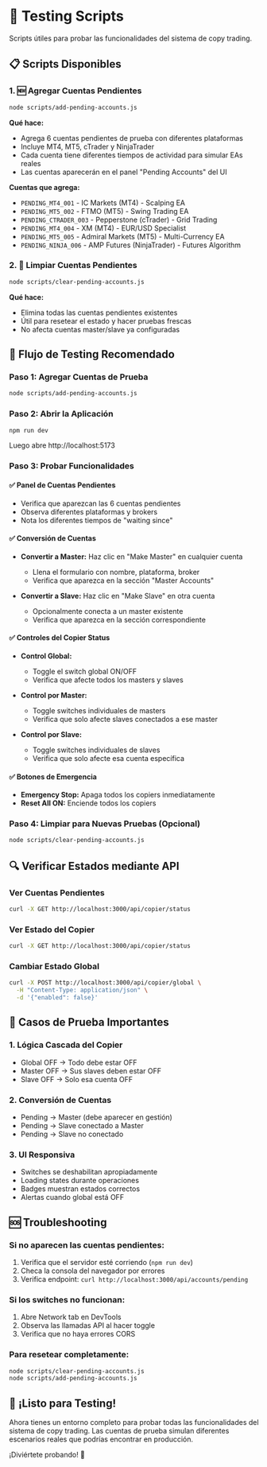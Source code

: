 # 🧪 Testing Scripts

Scripts útiles para probar las funcionalidades del sistema de copy trading.

## 📋 Scripts Disponibles

### 1. 🆕 Agregar Cuentas Pendientes
```bash
node scripts/add-pending-accounts.js
```

**Qué hace:**
- Agrega 6 cuentas pendientes de prueba con diferentes plataformas
- Incluye MT4, MT5, cTrader y NinjaTrader
- Cada cuenta tiene diferentes tiempos de actividad para simular EAs reales
- Las cuentas aparecerán en el panel "Pending Accounts" del UI

**Cuentas que agrega:**
- `PENDING_MT4_001` - IC Markets (MT4) - Scalping EA
- `PENDING_MT5_002` - FTMO (MT5) - Swing Trading EA
- `PENDING_CTRADER_003` - Pepperstone (cTrader) - Grid Trading
- `PENDING_MT4_004` - XM (MT4) - EUR/USD Specialist
- `PENDING_MT5_005` - Admiral Markets (MT5) - Multi-Currency EA
- `PENDING_NINJA_006` - AMP Futures (NinjaTrader) - Futures Algorithm

### 2. 🧹 Limpiar Cuentas Pendientes
```bash
node scripts/clear-pending-accounts.js
```

**Qué hace:**
- Elimina todas las cuentas pendientes existentes
- Útil para resetear el estado y hacer pruebas frescas
- No afecta cuentas master/slave ya configuradas

## 🚀 Flujo de Testing Recomendado

### Paso 1: Agregar Cuentas de Prueba
```bash
node scripts/add-pending-accounts.js
```

### Paso 2: Abrir la Aplicación
```bash
npm run dev
```
Luego abre http://localhost:5173

### Paso 3: Probar Funcionalidades

#### ✅ **Panel de Cuentas Pendientes**
- Verifica que aparezcan las 6 cuentas pendientes
- Observa diferentes plataformas y brokers
- Nota los diferentes tiempos de "waiting since"

#### ✅ **Conversión de Cuentas**
- **Convertir a Master:** Haz clic en "Make Master" en cualquier cuenta
  - Llena el formulario con nombre, plataforma, broker
  - Verifica que aparezca en la sección "Master Accounts"

- **Convertir a Slave:** Haz clic en "Make Slave" en otra cuenta
  - Opcionalmente conecta a un master existente
  - Verifica que aparezca en la sección correspondiente

#### ✅ **Controles del Copier Status**
- **Control Global:**
  - Toggle el switch global ON/OFF
  - Verifica que afecte todos los masters y slaves

- **Control por Master:**
  - Toggle switches individuales de masters
  - Verifica que solo afecte slaves conectados a ese master

- **Control por Slave:**
  - Toggle switches individuales de slaves
  - Verifica que solo afecte esa cuenta específica

#### ✅ **Botones de Emergencia**
- **Emergency Stop:** Apaga todos los copiers inmediatamente
- **Reset All ON:** Enciende todos los copiers

### Paso 4: Limpiar para Nuevas Pruebas (Opcional)
```bash
node scripts/clear-pending-accounts.js
```

## 🔍 Verificar Estados mediante API

### Ver Cuentas Pendientes
```bash
curl -X GET http://localhost:3000/api/copier/status
```

### Ver Estado del Copier
```bash
curl -X GET http://localhost:3000/api/copier/status
```

### Cambiar Estado Global
```bash
curl -X POST http://localhost:3000/api/copier/global \
  -H "Content-Type: application/json" \
  -d '{"enabled": false}'
```

## 🎯 Casos de Prueba Importantes

### 1. **Lógica Cascada del Copier**
- Global OFF → Todo debe estar OFF
- Master OFF → Sus slaves deben estar OFF
- Slave OFF → Solo esa cuenta OFF

### 2. **Conversión de Cuentas**
- Pending → Master (debe aparecer en gestión)
- Pending → Slave conectado a Master
- Pending → Slave no conectado

### 3. **UI Responsiva**
- Switches se deshabilitan apropiadamente
- Loading states durante operaciones
- Badges muestran estados correctos
- Alertas cuando global está OFF

## 🆘 Troubleshooting

### Si no aparecen las cuentas pendientes:
1. Verifica que el servidor esté corriendo (`npm run dev`)
2. Checa la consola del navegador por errores
3. Verifica endpoint: `curl http://localhost:3000/api/accounts/pending`

### Si los switches no funcionan:
1. Abre Network tab en DevTools
2. Observa las llamadas API al hacer toggle
3. Verifica que no haya errores CORS

### Para resetear completamente:
```bash
node scripts/clear-pending-accounts.js
node scripts/add-pending-accounts.js
```

## 🎉 ¡Listo para Testing!

Ahora tienes un entorno completo para probar todas las funcionalidades del sistema de copy trading. Las cuentas de prueba simulan diferentes escenarios reales que podrías encontrar en producción.

¡Diviértete probando! 🚀
